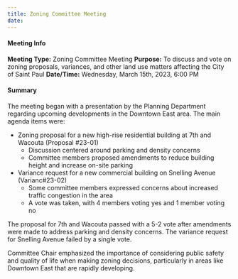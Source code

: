 ```yaml
---
title: Zoning Committee Meeting
date: 
---
```

#### Meeting Info
**Meeting Type:** Zoning Committee Meeting
**Purpose:** To discuss and vote on zoning proposals, variances, and other land use matters affecting the City of Saint Paul
**Date/Time:** Wednesday, March 15th, 2023, 6:00 PM

#### Summary
The meeting began with a presentation by the Planning Department regarding upcoming developments in the Downtown East area. The main agenda items were:

* Zoning proposal for a new high-rise residential building at 7th and Wacouta (Proposal #23-01)
	+ Discussion centered around parking and density concerns
	+ Committee members proposed amendments to reduce building height and increase on-site parking
* Variance request for a new commercial building on Snelling Avenue (Varianc#23-02)
	+ Some committee members expressed concerns about increased traffic congestion in the area
	+ A vote was taken, with 4 members voting yes and 1 member voting no

The proposal for 7th and Wacouta passed with a 5-2 vote after amendments were made to address parking and density concerns. The variance request for Snelling Avenue failed by a single vote.

Committee Chair emphasized the importance of considering public safety and quality of life when making zoning decisions, particularly in areas like Downtown East that are rapidly developing.

